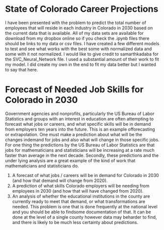 # State of Colorado Career Projections
I have been presented with the problem to predict the total number of employees that will reside in each industry in Colorado in 2030 based on the current data that is available. 
All of my data sets are available for download from my dropbox online so if you check the .ipynb files there should be links to my data or csv files. 
I have created a few different models to test and see what works with the best some with normalized data and some with it not normalized. 
I would like to give credit to samarthkadaba for the SVC_Neural_Network file. I used a substantial amount of their work to fit my model. I did create my own in the end to fit my data better but I wanted to say that here.
# Forecast of Needed Job Skills for Colorado in 2030
Government agencies and nonprofits, particularly the US Bureau of Labor Statistics and groups with an interest in education are often attempting to forecast what jobs or careers, and what specific skills will be in demand from employers ten years into the future. 
This is an example offorecasting or extrapolation. 
One must make a prediction about what will be the changes indemand for jobs and also what will change in those specific jobs. 
For one thing the predictions by the US Bureau of Labor Statistics are that jobs for mathematicians and statisticians will be increasing at a rate much faster than average in the next decade. 
Secondly, these predictions and the under lying analysis are a great example of the kind of work that mathematicians and statisticians do.
1. A forecast of what jobs / careers will be in demand for Colorado in 2030 (and how that demand will change from 2020).
2. A prediction of what skills Colorado employers will be needing from employees in 2030 (and how that will have changed from 2020).
3. An analysis of whether the educational institutions in the county are currently ready to meet that demand, or what transformations are needed.
This problem is one that is done frequently at the national level and you should be able to findsome documentation of that. 
It can be done at the level of a single county however data may beharder to find, and there is likely to be much less certainty about predictions.
